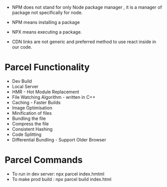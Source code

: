 * NPM does not stand for only Node package manager , it is a manager of package not specifically for node. 

* NPM means installing a package
* NPX means executing a package.

* CDN links are not generic and preferred method to use react inside in our code.

# Parcel Functionality
- Dev Build
- Local Server
- HMR - Hot Module Replacement 
- File Watching Algorithm - written in C++
- Caching - Faster Builds
- Image Optimisation
- Minification of files
- Bundling the file
- Compress the file
- Consistent Hashing
- Code Splitting
- Differential Bundling - Support Older Browser

# Parcel Commands
- To run in dev server: npx parcel index.hmtml
- To make prod build : npx parcel build index.html
